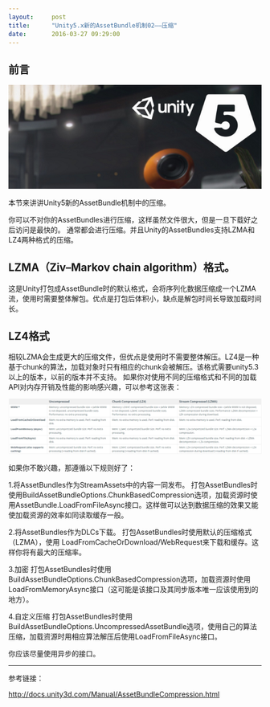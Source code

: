 ```yaml
---
layout:     post
title:      "Unity5.x新的AssetBundle机制02——压缩"
date:       2016-03-27 09:29:00
---
```


## 前言

![unity_cover.png](/assets/images/in-post/unity_cover.png)

本节来讲讲Unity5新的AssetBundle机制中的压缩。

你可以不对你的AssetBundles进行压缩，这样虽然文件很大，但是一旦下载好之后访问是最快的。
通常都会进行压缩。并且Unity的AssetBundles支持LZMA和LZ4两种格式的压缩。

## LZMA（**Ziv–Markov chain algorithm**）格式。

这是Unity打包成AssetBundle时的默认格式，会将序列化数据压缩成一个LZMA流，使用时需要整体解包。优点是打包后体积小，缺点是解包时间长导致加载时间长。

## LZ4格式

相较LZMA会生成更大的压缩文件，但优点是使用时不需要整体解压。LZ4是一种基于chunk的算法，加载对象时只有相应的chunk会被解压。该格式需要unity5.3以上的版本，以前的版本并不支持。
如果你对使用不同的压缩格式和不同的加载API对内存开销及性能的影响感兴趣，可以参考这张表：

![compression_table.png](/assets/images/in-post/compression_table.png)

如果你不敢兴趣，那遵循以下规则好了：

1.将AssetBundles作为StreamAssets中的内容一同发布。
打包AssetBundles时使用BuildAssetBundleOptions.ChunkBasedCompression选项，加载资源时使用AssetBundle.LoadFromFileAsync接口。这样做可以达到数据压缩的效果又能使加载资源的效率如同读取缓存一般。

2.将AssetBundles作为DLCs下载。
打包AssetBundles时使用默认的压缩格式（LZMA），使用 LoadFromCacheOrDownload/WebRequest来下载和缓存。这样你将有最大的压缩率。

3.加密
打包AssetBundles时使用BuildAssetBundleOptions.ChunkBasedCompression选项，加载资源时使用LoadFromMemoryAsync接口（这可能是该接口及其同步版本唯一应该使用到的地方）。

4.自定义压缩
打包AssetBundles时使用BuildAssetBundleOptions.UncompressedAssetBundle选项，使用自己的算法压缩，加载资源时用相应算法解压后使用LoadFromFileAsync接口。

你应该尽量使用异步的接口。

---
参考链接：

http://docs.unity3d.com/Manual/AssetBundleCompression.html